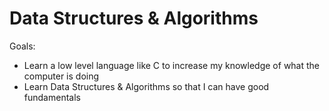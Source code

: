 # Data Structures & Algorithms

Goals:
- Learn a low level language like C to increase my knowledge of what the computer is doing
- Learn Data Structures & Algorithms so that I can have good fundamentals
